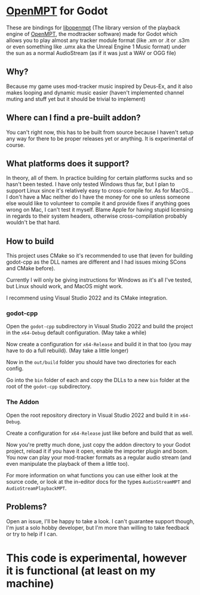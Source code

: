 # [OpenMPT](https://openmpt.org) for Godot

These are bindings for [libopenmpt](https://github.com/OpenMPT/openmpt/tree/master/libopenmpt) (The library version of the playback engine of [OpenMPT](https://openmpt.org), the modtracker software) made for Godot which allows you to play almost any tracker module format (like .xm or .it or .s3m or even something like .umx aka the Unreal Engine 1 Music format) under the sun as a normal AudioStream (as if it was just a WAV or OGG file)

## Why?

Because my game uses mod-tracker music inspired by Deus-Ex, and it also makes looping and dynamic music easier (haven't implemented channel muting and stuff yet but it should be trivial to implement)

## Where can I find a pre-built addon?

You can't right now, this has to be built from source because I haven't setup any way for there to be proper releases yet or anything. It is experimental of course.

## What platforms does it support?

In theory, all of them. In practice building for certain platforms sucks and so hasn't been tested. I have only tested Windows thus far, but I plan to support Linux since it's relatively easy to cross-compile for. As for MacOS... I don't have a Mac neither do I have the money for one so unless someone else would like to volunteer to compile it and provide fixes if anything goes wrong on Mac, I can't test it myself. Blame Apple for having stupid licensing in regards to their system headers, otherwise cross-compilation probably wouldn't be that hard.

## How to build

This project uses CMake so it's recommended to use that (even for building godot-cpp as the DLL names are different and I had issues mixing SCons and CMake before).

Currently I will only be giving instructions for Windows as it's all I've tested, but Linux should work, and MacOS might work.

I recommend using Visual Studio 2022 and its CMake integration.

### godot-cpp

Open the `godot-cpp` subdirectory in Visual Studio 2022 and build the project in the `x64-Debug` default configuration. (May take a while)

Now create a configuration for `x64-Release` and build it in that too (you may have to do a full rebuild). (May take a little longer)

Now in the `out/build` folder you should have two directories for each config.

Go into the `bin` folder of each and copy the DLLs to a new `bin` folder at the root of the `godot-cpp` subdirectory.

### The Addon

Open the root repository directory in Visual Studio 2022 and build it in `x64-Debug`.

Create a configuration for `x64-Release` just like before and build that as well.

Now you're pretty much done, just copy the addon directory to your Godot project, reload it if you have it open, enable the importer plugin and boom.
You now can play your mod-tracker formats as a regular audio stream (and even manipulate the playback of them a little too).

For more information on what functions you can use either look at the source code, or look at the in-editor docs for the types `AudioStreamMPT` and `AudioStreamPlaybackMPT`.

## Problems?

Open an issue, I'll be happy to take a look. I can't guarantee support though, I'm just a solo hobby developer, but I'm more than willing to take feedback or try to help if I can.

# This code is experimental, however it is functional (at least on my machine)
